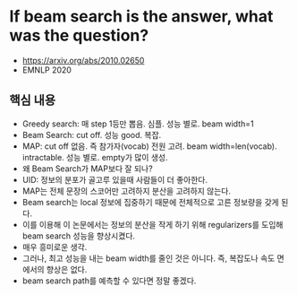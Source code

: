 # If beam search is the answer, what was the question?
* https://arxiv.org/abs/2010.02650
* EMNLP 2020

## 핵심 내용
* Greedy search: 매 step 1등만 뽑음. 심플. 성능 별로. beam width=1
* Beam Search: cut off. 성능 good. 복잡.
* MAP: cut off 없음. 즉 참가자(vocab) 전원 고려. beam width=len(vocab). intractable. 성능 별로. empty가 많이 생성.
* 왜 Beam Search가 MAP보다 잘 되나?
* UID: 정보의 분포가 골고루 있을때 사람들이 더 좋아한다.
* MAP는 전체 문장의 스코어만 고려하지 분산을 고려하지 않는다.
* Beam search는 local 정보에 집중하기 때문에 전체적으로 고른 정보량을 갖게 된다.
* 이를 이용해 이 논문에서는 정보의 분산을 작게 하기 위해 regularizers를 도입해 beam search 성능을 향상시켰다.
* 매우 흥미로운 생각.
* 그러나, 최고 성능을 내는 beam width를 줄인 것은 아니다. 즉, 복잡도나 속도 면에서의 향상은 없다.
* beam search path를 예측할 수 있다면 정말 좋겠다.
